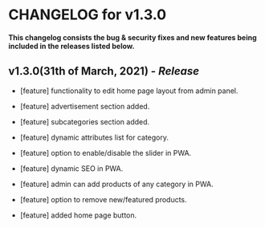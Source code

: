 # CHANGELOG for v1.3.0

#### This changelog consists the bug & security fixes and new features being included in the releases listed below.

## **v1.3.0(31th of March, 2021)** - *Release*

* [feature] functionality to edit home page layout from admin panel.

* [feature] advertisement section added.

* [feature] subcategories section added.

* [feature] dynamic attributes list for category.

* [feature] option to enable/disable the slider in PWA.

* [feature] dynamic SEO in PWA.

* [feature] admin can add products of any category in PWA.

* [feature] option to remove new/featured products.

* [feature] added home page button.
